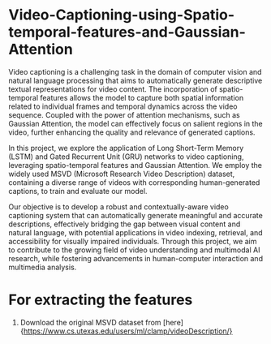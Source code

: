 # Video-Captioning-using-Spatio-temporal-features-and-Gaussian-Attention

Video captioning is a challenging task in the domain of computer vision and natural language processing that aims to automatically generate descriptive textual representations for video content. The incorporation of spatio-temporal features allows the model to capture both spatial information related to individual frames and temporal dynamics across the video sequence. Coupled with the power of attention mechanisms, such as Gaussian Attention, the model can effectively focus on salient regions in the video, further enhancing the quality and relevance of generated captions.

In this project, we explore the application of Long Short-Term Memory (LSTM) and Gated Recurrent Unit (GRU) networks to video captioning, leveraging spatio-temporal features and Gaussian Attention. We employ the widely used MSVD (Microsoft Research Video Description) dataset, containing a diverse range of videos with corresponding human-generated captions, to train and evaluate our model.

Our objective is to develop a robust and contextually-aware video captioning system that can automatically generate meaningful and accurate descriptions, effectively bridging the gap between visual content and natural language, with potential applications in video indexing, retrieval, and accessibility for visually impaired individuals. Through this project, we aim to contribute to the growing field of video understanding and multimodal AI research, while fostering advancements in human-computer interaction and multimedia analysis.

# For extracting the features
1) Download the original MSVD dataset from [here] {https://www.cs.utexas.edu/users/ml/clamp/videoDescription/} 
